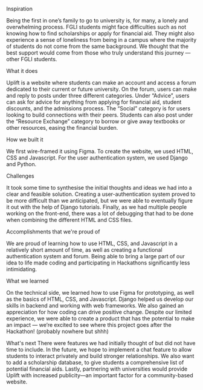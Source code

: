 Inspiration

Being the first in one’s family to go to university is, for many, a lonely and overwhelming process. FGLI students might face difficulties such as not knowing how to find scholarships or apply for financial aid. They might also experience a sense of loneliness from being in a campus where the majority of students do not come from the same background. We thought that the best support would come from those who truly understand this journey — other FGLI students. 

What it does

Uplift is a website where students can make an account and access a forum dedicated to their current or future university. On the forum, users can make and reply to posts under three different categories. Under “Advice”, users can ask for advice for anything from applying for financial aid, student discounts, and the admissions process. The “Social” category is for users looking to build connections with their peers. Students can also post under the “Resource Exchange” category to borrow or give away textbooks or other resources, easing the financial burden.

How we built it

We first wire-framed it using Figma. To create the website, we used HTML, CSS and Javascript. For the user authentication system, we used Django and Python. 

Challenges 

It took some time to synthesise the initial thoughts and ideas we had into a clear and feasible solution. Creating a user-authentication system proved to be more difficult than we anticipated, but we were able to eventually figure it out with the help of Django tutorials. Finally, as we had multiple people working on the front-end, there was a lot of debugging that had to be done when combining the different HTML and CSS files. 

Accomplishments that we're proud of

We are proud of learning how to use HTML, CSS, and Javascript in a relatively short amount of time, as well as creating a functional authentication system and forum. Being able to bring a large part of our idea to life made coding and participating in Hackathons significantly less intimidating. 

What we learned

On the technical side, we learned how to use Figma for prototyping, as well as the basics of HTML, CSS, and Javascript. Django helped us develop our skills in backend and working with web frameworks. We also gained an appreciation for how coding can drive positive change. Despite our limited experience, we were able to create a product that has the potential to make an impact — we’re excited to see where this project goes after the Hackathon! (probably nowhere but shhh)

What's next 
There were features we had initially thought of but did not have time to include. In the future, we hope to implement a chat feature to allow students to interact privately and build stronger relationships. We also want to add a scholarship database, to give students a comprehensive list of potential financial aids. Lastly, partnering with universities would provide Uplift with increased publicity—an important factor for a community-based website.

